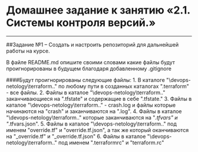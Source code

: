 # Домашнее задание к занятию «2.1. Системы контроля версий.»

---
##Задание №1 – Создать и настроить репозиторий для дальнейшей работы на курсе.

В файле README.md опишите своими словами какие файлы будут проигнорированы в будущем благодаря добавленному .gitignore


####Будут проигнорированы следующие файлы:
    1.  В каталоге "\devops-netology\terraform\.." по любому пути в созданных каталогах ".terraform" - все файлы.
    2.  Файлы в каталое "\devops-netology\terraform\.." заканчивающиеся на ".tfstate" и содержащие в себе ".tfstate."
    3.  Файлы в каталое "\devops-netology\terraform\.." - crash.log и файлы которые начинаются на "crash" и заканчиваются на ".log".
    4.  Файлы в каталое "\devops-netology\terraform\.."  которые заканчиваются на "*.tfvars" и "*.tfvars.json".
    5.  Файлы в каталое "\devops-netology\terraform\.." под именем "override.tf" и "override.tf.json", а так же который оканчиваются на "_override.tf" и "_override.tf.json"
    6.  Файлы в каталое "\devops-netology\terraform\.." под именем ".terraformrc" и "terraform.rc"





